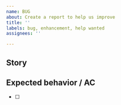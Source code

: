 ```yaml
---
name: BUG
about: Create a report to help us improve
title: ''
labels: bug, enhancement, help wanted
assignees: ''

---
```

## Story


## Expected behavior / AC
- [ ] 